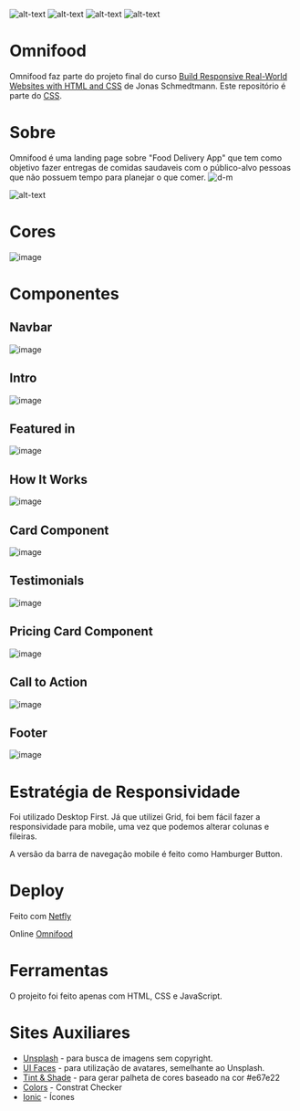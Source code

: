 ![alt-text](https://img.shields.io/badge/JavaScript-323330?style=for-the-badge&logo=javascript&logoColor=F7DF1E) ![alt-text](https://img.shields.io/badge/CSS3-1572B6?style=for-the-badge&logo=css3&logoColor=white) ![alt-text](https://img.shields.io/badge/HTML5-E34F26?style=for-the-badge&logo=html5&logoColor=white) ![alt-text]( https://img.shields.io/badge/Leaflet-199900?style=for-the-badge&logo=Leaflet&logoColor=white)

# Omnifood

Omnifood faz parte do projeto final do curso <a href="https://www.udemy.com/course/design-and-develop-a-killer-website-with-html5-and-css3/" targe="_blank">Build Responsive Real-World Websites with HTML and CSS</a> de Jonas Schmedtmann. Este repositório é parte do <a href="https://github.com/felipe-miranda-marreiros/CSS" target="_blank">CSS</a>.

# Sobre

Omnifood é uma landing page sobre "Food Delivery App" que tem como objetivo fazer entregas de comidas saudaveis com o público-alvo pessoas que não possuem tempo para planejar o que comer.
![d-m](https://user-images.githubusercontent.com/91689754/147513026-386163e3-605e-47b2-a1b8-6127a0b31dda.png)

![alt-text](https://user-images.githubusercontent.com/91689754/152207062-9fb6411a-3d0c-41d3-9ae2-2373d97dcd39.gif)

# Cores

![image](https://user-images.githubusercontent.com/91689754/152212333-87e5aab6-88e3-4edd-bc3e-382b1bc02b5a.png)

# Componentes

## Navbar

![image](https://user-images.githubusercontent.com/91689754/152207978-7cc5120a-ea58-4725-8704-c0e20591eaae.png)

## Intro

![image](https://user-images.githubusercontent.com/91689754/152208142-3f9ad8f8-9d9a-4027-8cf0-8470aa57af74.png)

## Featured in

![image](https://user-images.githubusercontent.com/91689754/152207410-5c814353-356a-4464-8d4f-d998fb29f5a4.png)

## How It Works

![image](https://user-images.githubusercontent.com/91689754/152208452-008edd75-ee8b-4a80-b10b-7172b9ab7962.png)

## Card Component

![image](https://user-images.githubusercontent.com/91689754/152208665-6234a785-527c-44be-8c5a-aa7aa1957a9e.png)

## Testimonials

![image](https://user-images.githubusercontent.com/91689754/152208967-e7274147-753d-478d-b792-5a3a315466eb.png)

## Pricing Card Component

![image](https://user-images.githubusercontent.com/91689754/152209301-a6c57457-ddff-48f5-840c-9b0ef13292fd.png)

## Call to Action 

![image](https://user-images.githubusercontent.com/91689754/152209765-956b3f2d-dcf6-4280-b0fd-ac8875bb8cb1.png)

## Footer

![image](https://user-images.githubusercontent.com/91689754/152210028-86f4e013-3a41-4a80-a4ff-5ff9e3fc82b5.png)

# Estratégia de Responsividade

Foi utilizado Desktop First. Já que utilizei Grid, foi bem fácil fazer a responsividade para mobile, uma vez que podemos alterar colunas e fileiras.

A versão da barra de navegação mobile é feito como Hamburger Button.

# Deploy

Feito com <a href="https://www.netlify.com/" target="_blank">Netfly</a>

Online <a href="https://omnifood-fmm.netlify.app/" target="_blank">Omnifood</a>

# Ferramentas

O projeito foi feito apenas com HTML, CSS e JavaScript.

# Sites Auxiliares

<ul>
  <li><a href="https://unsplash.com/" target="_blank">Unsplash</a> - para busca de imagens sem copyright.
</li>
  <li><a href="https://uifaces.co/browse-avatars/" target="_blank">UI Faces</a> - para utilização de avatares, semelhante ao Unsplash.
</li>
  <li><a href="https://maketintsandshades.com/#e67e22" target="_blank">Tint & Shade</a> - para gerar palheta de cores baseado na cor #e67e22
</li>
  <li><a href="https://coolors.co/" target="_blank">Colors</a> - Constrat Checker
</li>
  <li><a href="https://ionic.io/ionicons" target="_blank">Ionic</a> - Ícones
</li>
  </ul>
